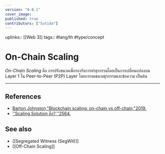 ```yaml
---
version: "0.0.1"
cover_image:
published: true
contributors: ["Sutida"]
---
```

uplinks:: [[Web 3]]
tags:: #lang/th #type/concept

# On-Chain Scaling
*On-Chain Scaling* คือ การปรับขนาดเพื่อรองรับการทำธุรกรรมโดยเป็นการเปลี่ยนเเปลงบน Layer 1 ใน Peer-to-Peer (P2P) Layer โดยการลดขนาดธุรกรรมและข้อความ เป็นต้น 

---
## References
- [Barton Johnston,"Blockchain scaling: on-chain vs off-chain,"2019.](https://bdtechtalks.com/2019/09/16/blockchain-scaling-on-chain-vs-off-chain/)
- [''Scaling Solution คือ?,''2564.](https://academy.bitcoinaddict.org/blockchain-scaling-solution/)
## See also
- [[Segregated Witness (SegWit)]]
- [[Off-Chain Scaling]]




